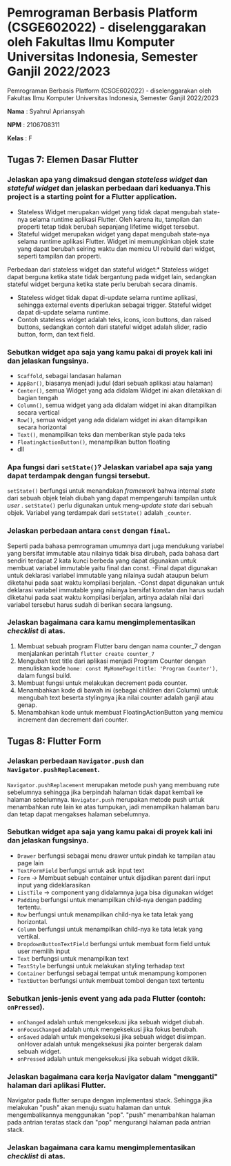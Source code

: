 # Pemrograman Berbasis Platform (CSGE602022) - diselenggarakan oleh Fakultas Ilmu Komputer Universitas Indonesia, Semester Ganjil 2022/2023

Pemrograman Berbasis Platform (CSGE602022) - diselenggarakan oleh Fakultas Ilmu Komputer Universitas Indonesia, Semester Ganjil 2022/2023

**Nama**	: Syahrul Apriansyah

**NPM** 	: 2106708311

**Kelas**	: F

## Tugas 7: Elemen Dasar Flutter

### Jelaskan apa yang dimaksud dengan *stateless widget* dan *stateful widget* dan jelaskan perbedaan dari keduanya.This project is a starting point for a Flutter application.

* Stateless Widget merupakan widget yang tidak dapat mengubah state-nya selama runtime aplikasi Flutter. Oleh karena itu, tampilan dan properti tetap tidak berubah sepanjang lifetime widget tersebut.
* Stateful widget merupakan widget yang dapat mengubah state-nya selama runtime aplikasi Flutter. Widget ini memungkinkan objek state yang dapat berubah seiring waktu dan memicu UI rebuild dari widget, seperti tampilan dan properti.

Perbedaan dari stateless widget dan stateful widget:* Stateless widget dapat berguna ketika state tidak bergantung pada widget lain, sedangkan stateful widget berguna ketika state perlu berubah secara dinamis.

* Stateless widget tidak dapat di-update selama runtime aplikasi, sehingga external events diperlukan sebagai trigger. Stateful widget dapat di-update selama runtime.
* Contoh stateless widget adalah teks, icons, icon buttons, dan raised buttons, sedangkan contoh dari stateful widget adalah slider, radio button, form, dan text field.

### Sebutkan widget apa saja yang kamu pakai di proyek kali ini dan jelaskan fungsinya.

* `Scaffold`, sebagai landasan halaman
* `AppBar()`, biasanya menjadi judul (dari sebuah aplikasi atau halaman)
* `Center()`, semua Widget yang ada didalam Widget ini akan diletakkan di bagian tengah
* `Column()`, semua widget yang ada didalam widget ini akan ditampilkan secara vertical
* `Row()`, semua widget yang ada didalam widget ini akan ditampilkan secara horizontal
* `Text()`, menampilkan teks dan memberikan style pada teks
* `FloatingActionButton()`, menampilkan button floating
* dll

### Apa fungsi dari `setState()`? Jelaskan variabel apa saja yang dapat terdampak dengan fungsi tersebut.

`setState()` berfungsi untuk menandakan *framework* bahwa internal *state* dari sebuah objek telah diubah yang dapat mempengaruhi tampilan untuk  *user* . `setState()` perlu digunakan untuk meng-*update* *state* dari sebuah objek. Variabel yang terdampak dari `setState()` adalah `_counter`.

### Jelaskan perbedaan antara `const` dengan `final`.

Seperti pada bahasa pemrograman umumnya dart juga mendukung variabel yang bersifat immutable atau nilainya tidak bisa dirubah, pada bahasa dart sendiri terdapat 2 kata kunci berbeda yang dapat digunakan untuk membuat variabel immutable yaitu final dan const. -Final dapat digunakan untuk deklarasi variabel immutable yang nilainya sudah ataupun belum diketahui pada saat waktu kompilasi berjalan. -Const dapat digunakan untuk deklarasi variabel immutable yang nilainya bersifat konstan dan harus sudah diketahui pada saat waktu kompilasi berjalan, artinya adalah nilai dari variabel tersebut harus sudah di berikan secara langsung.

### Jelaskan bagaimana cara kamu mengimplementasikan *checklist* di atas.

1. Membuat sebuah program Flutter baru dengan nama counter_7 dengan menjalankan perintah `flutter create counter_7`
2. Mengubah text title dari aplikasi menjadi Program Counter dengan menuliskan kode `home: const MyHomePage(title: 'Program Counter'),` dalam fungsi build.
3. Membuat fungsi untuk melakukan decrement pada counter.
4. Menambahkan kode di bawah ini (sebagai children dari Column) untuk mengubah text beserta stylingnya jika nilai counter adalah ganjil atau genap.
5. Menambahkan kode untuk membuat FloatingActionButton yang memicu increment dan decrement dari counter.


## Tugas 8: Flutter Form

### Jelaskan perbedaan `Navigator.push` dan `Navigator.pushReplacement`.

`Navigator.pushReplacement` merupakan metode push yang membuang rute sebelumnya sehingga jika berpindah halaman tidak dapat kembali ke halaman sebelumnya. `Navigator.push` merupakan metode push untuk menambahkan rute lain ke atas tumpukan, jadi menampilkan halaman baru dan tetap dapat mengakses halaman sebelumnya.

### Sebutkan widget apa saja yang kamu pakai di proyek kali ini dan jelaskan fungsinya.

* `Drawer` berfungsi sebagai menu drawer untuk pindah ke tampilan atau page lain
* `TextFormField` berfungsi untuk ask input text
* `Form` -> Membuat sebuah container untuk dijadikan parent dari input input yang dideklarasikan
* `ListTile` -> component yang didalamnya juga bisa digunakan widget
* `Padding` berfungsi untuk menampilkan child-nya dengan padding tertentu. 
* `Row` berfungsi untuk  menampilkan child-nya ke tata letak yang horizontal. 
* `Column` berfungsi untuk  menampilkan child-nya ke tata letak yang vertikal. 
* `DropdownButtonTextField` berfungsi untuk membuat form field untuk user memilih input
* `Text` berfungsi untuk menampilkan text
* `TextStyle` berfungsi untuk melakukan styling terhadap text
* `Container` berfungsi sebagai tempat untuk menampung komponen
* `TextButton` berfungsi untuk membuat tombol dengan text tertentu

### Sebutkan jenis-jenis event yang ada pada Flutter (contoh: `onPressed`).

* `onChanged` adalah untuk mengeksekusi jika sebuah widget diubah. 
* `onFocusChanged` adalah untuk mengeksekusi jika fokus berubah. 
* `onSaved` adalah untuk mengeksekusi jika sebuah widget disiimpan. onHover adalah untuk mengeksekusi jika pointer bergerak dalam sebuah widget. 
* `onPressed` adalah untuk mengeksekusi jika sebuah widget diklik.

### Jelaskan bagaimana cara kerja Navigator dalam "mengganti" halaman dari aplikasi Flutter.

Navigator pada flutter serupa dengan implementasi stack. Sehingga jika melakukan "push" akan menuju suatu halaman dan untuk mengembalikannya menggunakan "pop". "push" menambahkan halaman pada antrian teratas stack dan "pop" mengurangi halaman pada antrian stack.

### Jelaskan bagaimana cara kamu mengimplementasikan _checklist_ di atas.
